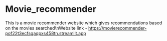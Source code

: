 # Movie_recommender

This is a movie recommender website which gives recommendations based on the movies searched\nWebsite link - https://movierecommender-pof22t3ecfsgaqpxs458tn.streamlit.app
